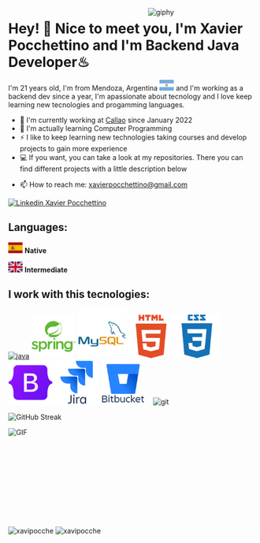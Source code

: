 [<img align='right' src="https://media.giphy.com/media/M9gbBd9nbDrOTu1Mqx/giphy.gif" width="220" alt="giphy">](https://t.me/voko_aleksey)

# Hey! 👋 Nice to meet you, I'm Xavier Pocchettino and I'm Backend Java Developer♨

I'm 21 years old, I'm from Mendoza, Argentina <img src="https://github.com/lipis/flag-icons/blob/main/flags/4x3/ar.svg" height="22"> and I'm working as a backend dev since a year, I'm apassionate about tecnology and I love keep learning new tecnologies and progamming languages.  

- 🔭 I'm currently working at <a href="https://callao.io/" target="_blank">Callao</a> since January 2022
- 🌱 I'm actually learning Computer Programming
- ⚡ I like to keep learning new technologies taking courses and develop projects to gain more experience
- 💻 If you want, you can take a look at my repositories. There you can find different projects with a little description below
<!-- - 👯 I'm looking to collaborate on ... -->
<!-- - 🤔 I'm looking for help with ... -->
<!-- - 💬 Ask me about ... -->
<!-- - 😄 Pronouns: ... -->
<!-- - ⚡ Fun fact: ... -->

- 📫 How to reach me: xavierpocchettino@gmail.com <br>
<a href="https://www.linkedin.com/in/xavier-pocchettino-529885201/">
  <img alt="Linkedin Xavier Pocchettino" src="https://img.shields.io/badge/linkedin-%230077B5.svg?style=for-the-badge&logo=linkedin&logoColor=white"/>
</a>

## Languages:
<p>
    <p> <img src="https://github.com/lipis/flag-icons/blob/main/flags/4x3/es.svg" height="22"> <strong>Native</strong> </p>
    <p> <img src="https://github.com/lipis/flag-icons/blob/main/flags/4x3/gb.svg" height="22"> <strong>Intermediate</strong> </p>
</p>

## I work with this tecnologies:

[<img src="https://cdn.iconscout.com/icon/free/png-128/java-2038875-1720088.png" alt="java" width="90">](https://docs.oracle.com/en/java/)
[<img src="https://github.com/devicons/devicon/blob/master/icons/spring/spring-original-wordmark.svg" alt="spring" width="90">](https://spring.io/)
[<img src="https://github.com/devicons/devicon/blob/master/icons/mysql/mysql-original-wordmark.svg" alt="mysql" width="100">](https://www.mysql.com/)
<img src="https://github.com/devicons/devicon/blob/master/icons/html5/html5-plain-wordmark.svg" alt="html5" width="90">
<img src="https://github.com/devicons/devicon/blob/master/icons/css3/css3-plain-wordmark.svg" alt="css3" width="90">
[<img src="https://github.com/devicons/devicon/blob/master/icons/bootstrap/bootstrap-original.svg" alt="bootstrap" width="90">](https://getbootstrap.com/)
[<img src="https://github.com/devicons/devicon/blob/master/icons/jira/jira-original-wordmark.svg" alt="jira" width="90">](https://www.atlassian.com/software/jira)
[<img src="https://github.com/devicons/devicon/blob/master/icons/bitbucket/bitbucket-original-wordmark.svg" alt="bitbucket" width="90">](https://www.atlassian.com/software/bitbucket)
<img src="" alt="" width="90">
<img src="" alt="" width="90">
<img src="" alt="" width="90">
<img src="https://raw.githubusercontent.com/jmnote/z-icons/master/svg/git.svg" alt="git" width="90">


![GitHub Streak](http://github-readme-streak-stats.herokuapp.com?user=xavipocche&theme=gotham&hide_border=true&date_format=M%20j%5B%2C%20Y%5D)

<img style="display: inline-block;" alt="GIF" src="https://i.pinimg.com/originals/e4/26/70/e426702edf874b181aced1e2fa5c6cde.gif" width=300 height=200 />

<div>
  <img style="display: inline-block;" src="https://github-readme-stats.vercel.app/api?username=xavipocche&show_icons=true&locale=en" alt="xavipocche" />
  <img style="display: inline-block;" src="https://github-readme-stats.vercel.app/api/top-langs?username=xavipocche&show_icons=true&locale=en&layout=compact" alt="xavipocche"/>
</div>

